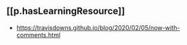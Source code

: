 


## [[p.hasLearningResource]]
  - https://travisdowns.github.io/blog/2020/02/05/now-with-comments.html
